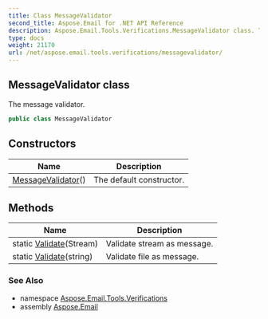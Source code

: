 ```yaml
---
title: Class MessageValidator
second_title: Aspose.Email for .NET API Reference
description: Aspose.Email.Tools.Verifications.MessageValidator class. The message validator
type: docs
weight: 21170
url: /net/aspose.email.tools.verifications/messagevalidator/
---
```

## MessageValidator class

The message validator.

```csharp
public class MessageValidator
```

## Constructors

| Name | Description |
| --- | --- |
| [MessageValidator](messagevalidator/)() | The default constructor. |

## Methods

| Name | Description |
| --- | --- |
| static [Validate](../../aspose.email.tools.verifications/messagevalidator/validate/#validate)(Stream) | Validate stream as message. |
| static [Validate](../../aspose.email.tools.verifications/messagevalidator/validate/#validate_1)(string) | Validate file as message. |

### See Also

* namespace [Aspose.Email.Tools.Verifications](../../aspose.email.tools.verifications/)
* assembly [Aspose.Email](../../)


